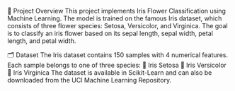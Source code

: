 📌 Project Overview
This project implements Iris Flower Classification using Machine Learning. The model is trained on the famous Iris dataset, which consists of three flower species: Setosa, Versicolor, and Virginica. The goal is to classify an iris flower based on its sepal length, sepal width, petal length, and petal width.

🗂 Dataset
The Iris dataset contains 150 samples with 4 numerical features.
Each sample belongs to one of three species:
🌺 Iris Setosa
🌿 Iris Versicolor
🌸 Iris Virginica
The dataset is available in Scikit-Learn and can also be downloaded from the UCI Machine Learning Repository.
